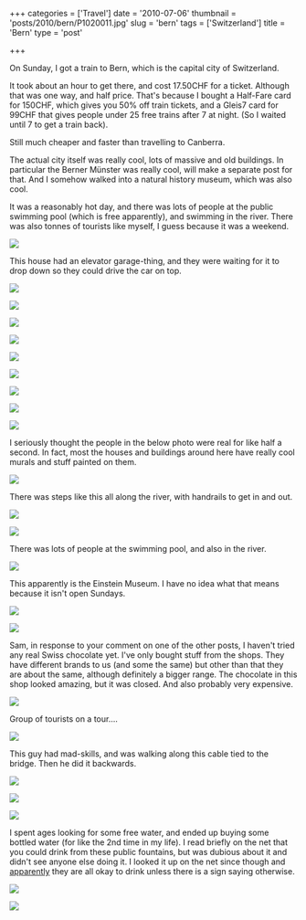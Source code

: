+++
categories = ['Travel']
date = '2010-07-06'
thumbnail = 'posts/2010/bern/P1020011.jpg'
slug = 'bern'
tags = ['Switzerland']
title = 'Bern'
type = 'post'

+++

On Sunday, I got a train to Bern, which is the capital city of Switzerland.

It took about an hour to get there, and cost 17.50CHF for a ticket. Although that was one way, and half price. That's because I bought a Half-Fare card for 150CHF, which gives you 50% off train tickets, and
a Gleis7 card for 99CHF that gives people under 25 free trains after 7 at night. (So I waited until 7 to get a train back).

Still much cheaper and faster than travelling to Canberra.

The actual city itself was really cool, lots of massive and old buildings. In particular the Berner Münster was really cool, will make a separate post for that. And I somehow walked into a natural history museum, which was also cool.

It was a reasonably hot day, and there was lots of people at the public swimming pool (which is free apparently), and swimming in the river. There was also tonnes of tourists like myself, I guess because
it was a weekend.

![](P1010981.jpg)

This house had an elevator garage-thing, and they were waiting for it to drop down so they could drive the car on top.

![](P1010989.jpg)

![](P1010997.jpg)

![](P1010998.jpg)

![](P1010999.jpg)

![](P1020008.jpg)

![](P1020010.jpg)

![](P1020011.jpg)

![](P1020012.jpg)

![](P1020015.jpg)


I seriously thought the people in the below photo were real for like half a second. In fact, most the houses and buildings around here have really cool murals and stuff painted on them.

![](P1020020.jpg)


There was steps like this all along the river, with handrails to get in and out.

![](P1020022.jpg)

![](P1020023.jpg)


There was lots of people at the swimming pool, and also in the river.

![](P1020024.jpg)


This apparently is the Einstein Museum. I have no idea what that means because it isn't open Sundays.

![](P1020059.jpg)

![](P1020062.jpg)

Sam, in response to your comment on one of the other posts, I haven't tried any real Swiss chocolate yet. I've only bought stuff from the shops. They have different brands to us (and some the same) but other than that they are about the same, although definitely a bigger range. The chocolate in this shop looked amazing, but it was closed. And also probably very expensive.

![](P1020065.jpg)

Group of tourists on a tour....

![](P1020068.jpg)

This guy had mad-skills, and was walking along this cable tied to the bridge. Then he did it backwards.


![](P1020083.jpg)

![](P1020101.jpg)

![](P1020103.jpg)

I spent ages looking for some free water, and ended up buying some bottled water (for like the 2nd time in my life). I read briefly on the net that you could drink from these public fountains, but was dubious about it and didn't see anyone else doing it. I looked it up on the net since though and [ apparently](http://www.isyours.com/e/guide/basics/water.html) they are all okay to drink unless there is a sign saying otherwise.

![](P1020202.jpg)

![](P1020205.jpg)